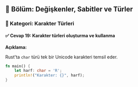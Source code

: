 ## 📘 Bölüm: Değişkenler, Sabitler ve Türler  
### 🔹 Kategori: Karakter Türleri  
#### ✅ Cevap 19: Karakter türleri oluşturma ve kullanma

**Açıklama:**

Rust'ta `char` türü tek bir Unicode karakteri temsil eder.

```rust
fn main() {
    let harf: char = 'R';
    println!("Karakter: {}", harf);
}
```
